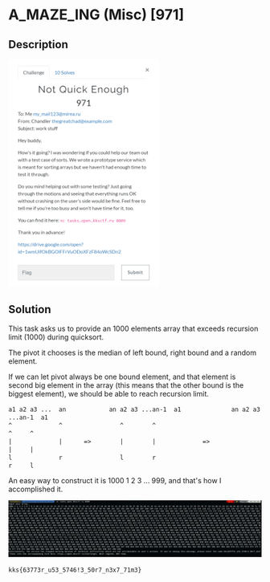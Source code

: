 # A_MAZE_ING (Misc) \[971\]

## __Description__

<img src="chall.png" width="300">

## __Solution__

This task asks us to provide an 1000 elements array that exceeds recursion limit (1000) during quicksort.

The pivot it chooses is the median of left bound, right bound and a random element.

If we can let pivot always be one bound element, and that element is second big element in the array (this means that the other bound is the biggest element), we should be able to reach recursion limit.

```
a1 a2 a3 ...  an            an a2 a3 ...an-1  a1              an a2 a3 ...an-1  a1
^             ^                ^        ^                                 ^     ^
|             |      =>        |        |             =>                  |     |
l             r                l        r                                 r     l
```
An easy way to construct it is 1000 1 2 3 ... 999, and that's how I accomplished it.

<img src="sol.png" width="700">

```
kks{63773r_u53_5746!3_50r7_n3x7_71m3}
```

